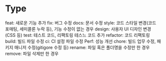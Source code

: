 # Type
  feat: 새로운 기능 추가
  fix: 버그 수정
  docs: 문서 수정
  style: 코드 스타일 변경(코드 포매팅, 세미콜론 누락 등), 기능 수정이 없는 경우
  design: 사용자 UI 디자인 변경(CSS 등)
  test: 테스트 코드, 리팩토링 테스느 코드 추가
  refactor: 코드 리팩토링
  build: 빌드 파일 수정
  ci: CI 설정 파일 수정
  Perf: 성능 개선
  chore: 빌드 업무 수정, 패키지 매니저 수정(gitigore 수정 등)
  rename: 파일 혹은 폴더명을 수정만 한 경우
  remove: 파일 삭제만 한 경우